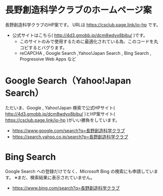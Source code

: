 # 長野創造科学クラブのホームページ案
長野創造科学クラブのHP案です。
  URLは https://csclub.page.link/io-hp です。
- 公式サイトはこちら( http://4d3.gmobb.jp/dcm8wdyx8bibu/ )です。
  - このサイトのみで使用するために最適化されている為、このコードを丸コピするとバグります。
   - reCAPCHA , Google Search ,Yahoo!Japan Search , Bing Search , Progressive Web Apps など

# Google Search（Yahoo!Japan Search）
ただいま、Google , Yahoo!Japan 検索で公式HPサイト( http://4d3.gmobb.jp/dcm8wdyx8bibu/ )とHP案サイト( https://csclub.page.link/io-hp )がいい勝負をしています。
- https://www.google.com/search?q=長野創造科学クラブ
- https://search.yahoo.co.jp/search?p=長野創造科学クラブ

# Bing Search
Google Search への登録だけでなく、Microsoft Bing の検索にも申請しています。
  ※まだ、検索結果に表示されていません。
- https://www.bing.com/search?q=長野創造科学クラブ
